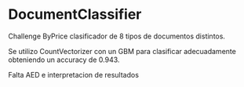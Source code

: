 # DocumentClassifier
Challenge ByPrice clasificador de 8 tipos de documentos distintos.

Se utilizo CountVectorizer con un GBM para clasificar adecuadamente obteniendo un accuracy de 0.943.

Falta AED e interpretacion de resultados
